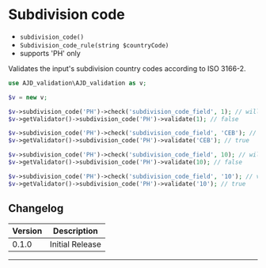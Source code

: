 # Subdivision code

- `subdivision_code()`
- `Subdivision_code_rule(string $countryCode)`
- supports 'PH' only

Validates the input's subdivision country codes according to ISO 3166-2.

```php
use AJD_validation\AJD_validation as v;

$v = new v;

$v->subdivision_code('PH')->check('subdivision_code_field', 1); // will put error in error bag
$v->getValidator()->subdivision_code('PH')->validate(1); // false

$v->subdivision_code('PH')->check('subdivision_code_field', 'CEB'); // validation passes
$v->getValidator()->subdivision_code('PH')->validate('CEB'); // true

$v->subdivision_code('PH')->check('subdivision_code_field', 10); // will put error in error bag
$v->getValidator()->subdivision_code('PH')->validate(10); // false

$v->subdivision_code('PH')->check('subdivision_code_field', '10'); // validation passes
$v->getValidator()->subdivision_code('PH')->validate('10'); // true

```

## Changelog

Version | Description
--------|-------------
  0.1.0 | Initial Release

***
